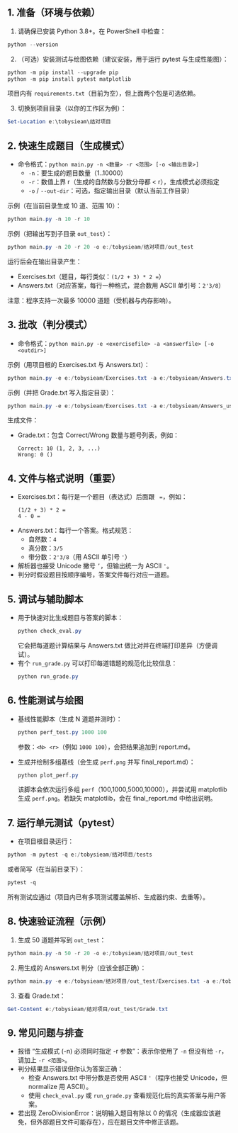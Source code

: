 ## 1. 准备（环境与依赖）
1. 请确保已安装 Python 3.8+。在 PowerShell 中检查：
```powershell
python --version
```

2. （可选）安装测试与绘图依赖（建议安装，用于运行 pytest 与生成性能图）：
```powershell
python -m pip install --upgrade pip
python -m pip install pytest matplotlib
```
项目内有 `requirements.txt`（目前为空），但上面两个包是可选依赖。

3. 切换到项目目录（以你的工作区为例）：
```powershell
Set-Location e:\tobysieam\结对项目
```

## 2. 快速生成题目（生成模式）
- 命令格式：`python main.py -n <数量> -r <范围> [-o <输出目录>]`
  - `-n`：要生成的题目数量（1..10000）
  - `-r`：数值上界 r（生成的自然数与分数分母都 < r），生成模式必须指定
  - `-o` / `--out-dir`：可选，指定输出目录（默认当前工作目录）

示例（在当前目录生成 10 道、范围 10）：
```powershell
python main.py -n 10 -r 10
```

示例（把输出写到子目录 `out_test`）：
```powershell
python main.py -n 20 -r 20 -o e:/tobysieam/结对项目/out_test
```
运行后会在输出目录产生：
- Exercises.txt（题目，每行类似：`(1/2 + 3) * 2 =`）
- Answers.txt（对应答案，每行一种格式，混合数用 ASCII 单引号：`2'3/8`）

注意：程序支持一次最多 10000 道题（受机器与内存影响）。

## 3. 批改（判分模式）
- 命令格式：`python main.py -e <exercisefile> -a <answerfile> [-o <outdir>]`

示例（用项目根的 Exercises.txt 与 Answers.txt）：
```powershell
python main.py -e e:/tobysieam/Exercises.txt -a e:/tobysieam/Answers.txt
```

示例（并把 Grade.txt 写入指定目录）：
```powershell
python main.py -e e:/tobysieam/Exercises.txt -a e:/tobysieam/Answers_user.txt -o e:/tobysieam/结对项目/out_test
```
生成文件：
- Grade.txt：包含 Correct/Wrong 数量与题号列表，例如：
  ```
  Correct: 10 (1, 2, 3, ...)
  Wrong: 0 ()
  ```

## 4. 文件与格式说明（重要）
- Exercises.txt：每行是一个题目（表达式）后面跟 ` =`，例如：
  ```
  (1/2 + 3) * 2 =
  4 - 0 =
  ```
- Answers.txt：每行一个答案。格式规范：
  - 自然数：`4`
  - 真分数：`3/5`
  - 带分数：`2'3/8`（用 ASCII 单引号 `'`）
- 解析器也接受 Unicode 撇号 `’`，但输出统一为 ASCII `'`。
- 判分时假设题目按顺序编号，答案文件每行对应一道题。

## 5. 调试与辅助脚本
- 用于快速对比生成题目与答案的脚本：
  ```powershell
  python check_eval.py
  ```
  它会把每道题计算结果与 Answers.txt 做比对并在终端打印差异（方便调试）。
- 有个 `run_grade.py` 可以打印每道错题的规范化比较信息：
  ```powershell
  python run_grade.py
  ```

## 6. 性能测试与绘图
- 基线性能脚本（生成 N 道题并测时）：
  ```powershell
  python perf_test.py 1000 100
  ```
  参数：`<N> <r>`（例如 `1000 100`），会把结果追加到 report.md。

- 生成并绘制多组基线（会生成 `perf.png` 并写 final_report.md）：
  ```powershell
  python plot_perf.py
  ```
  该脚本会依次运行多组 `perf`（100,1000,5000,10000），并尝试用 matplotlib 生成 `perf.png`。若缺失 matplotlib，会在 final_report.md 中给出说明。

## 7. 运行单元测试（pytest）
- 在项目根目录运行：
```powershell
python -m pytest -q e:/tobysieam/结对项目/tests
```
或者简写（在当前目录下）：
```powershell
pytest -q
```
所有测试应通过（项目内已有多项测试覆盖解析、生成器约束、去重等）。

## 8. 快速验证流程（示例）
1. 生成 50 道题并写到 `out_test`：
```powershell
python main.py -n 50 -r 20 -o e:/tobysieam/结对项目/out_test
```
2. 用生成的 Answers.txt 判分（应该全部正确）：
```powershell
python main.py -e e:/tobysieam/结对项目/out_test/Exercises.txt -a e:/tobysieam/结对项目/out_test/Answers.txt -o e:/tobysieam/结对项目/out_test
```
3. 查看 Grade.txt：
```powershell
Get-Content e:/tobysieam/结对项目/out_test/Grade.txt
```

## 9. 常见问题与排查
- 报错 “生成模式 (-n) 必须同时指定 -r 参数”：表示你使用了 `-n` 但没有给 `-r`，请加上 `-r <范围>`。
- 判分结果显示错误但你认为答案正确：
  - 检查 Answers.txt 中带分数是否使用 ASCII `'`（程序也接受 Unicode，但 normalize 用 ASCII）。
  - 使用 `check_eval.py` 或 `run_grade.py` 查看规范化后的真实答案与用户答案。
- 若出现 ZeroDivisionError：说明输入题目有除以 0 的情况（生成器应该避免，但外部题目文件可能存在），应在题目文件中修正该题。


